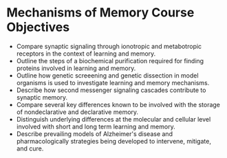 # Mechanisms of Memory Course Objectives

- Compare synaptic signaling through ionotropic and metabotropic receptors in the context of learning and memory.
- Outline the steps of a biochemical purification required for finding proteins involved in learning and memory.
- Outline how genetic screeening and genetic dissection in model organisms is used to investigate  learning and memory mechanisms.
- Describe how second messenger signaling cascades contribute to synaptic memory.
- Compare several key differences known to be involved with the storage of nondeclarative and declarative memory.
- Distinguish underlying differences at the molecular and cellular level involved with short and long term learning and memory.
- Describe prevailing models of Alzheimer's disease and pharmacologically strategies being developed to intervene, mitigate, and cure.
